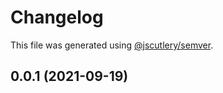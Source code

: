 # Changelog

This file was generated using [@jscutlery/semver](https://github.com/jscutlery/semver).

## 0.0.1 (2021-09-19)
